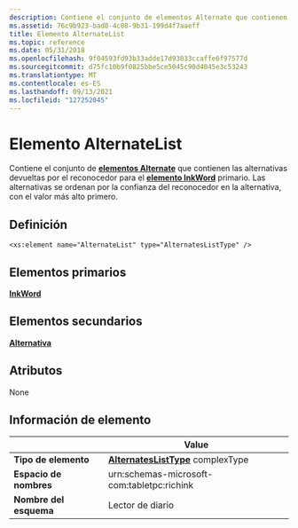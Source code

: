 ```yaml
---
description: Contiene el conjunto de elementos Alternate que contienen las alternativas devueltas por el reconocedor para el elemento InkWord primario. Las alternativas se ordenan por la confianza del reconocedor en la alternativa, con el valor más alto primero.
ms.assetid: 76c9b923-bad8-4c08-9b31-199d4f7aaeff
title: Elemento AlternateList
ms.topic: reference
ms.date: 05/31/2018
ms.openlocfilehash: 9f04593fd93b33adde17d93033ccaffe6f97577d
ms.sourcegitcommit: d75fc10b9f0825bbe5ce5045c90d4045e3c53243
ms.translationtype: MT
ms.contentlocale: es-ES
ms.lasthandoff: 09/13/2021
ms.locfileid: "127252045"
---
```

# <a name="alternatelist-element"></a>Elemento AlternateList

Contiene el conjunto de [**elementos Alternate**](alternate-element.md) que contienen las alternativas devueltas por el reconocedor para el [**elemento InkWord**](inkword-element.md) primario. Las alternativas se ordenan por la confianza del reconocedor en la alternativa, con el valor más alto primero.

## <a name="definition"></a>Definición

``` syntax
<xs:element name="AlternateList" type="AlternatesListType" />
```

## <a name="parent-elements"></a>Elementos primarios

[**InkWord**](inkword-element.md)

## <a name="child-elements"></a>Elementos secundarios

[**Alternativa**](alternate-element.md)

## <a name="attributes"></a>Atributos

None

## <a name="element-information"></a>Información de elemento



|                 | Value                                                                     |
|-----------------|---------------------------------------------------------------------------|
| **Tipo de elemento**| [**AlternatesListType**](alternateslisttype-complex-type.md) complexType |
| **Espacio de nombres**   | urn:schemas-microsoft-com:tabletpc:richink                                |
| **Nombre del esquema** | Lector de diario                                                            |



 

 

 



